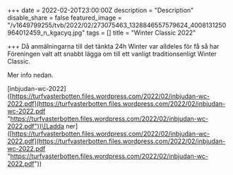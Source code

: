 +++
date = 2022-02-20T23:00:00Z
description = "Description"
disable_share = false
featured_image = "/v1649799255/tvb/2022/02/273075463_1328846557579624_4008131250964012459_n_kgacyq.jpg"
tags = []
title = "Winter Classic 2022"

+++
Då anmälningarna till det tänkta 24h Winter var alldeles för få så har Föreningen valt att snabbt lägga om till ett vanligt traditionsenligt Winter Classic.

Mer info nedan.

\[inbjudan-wc-2022\]([https://turfvasterbotten.files.wordpress.com/2022/02/inbjudan-wc-2022.pdf](https://turfvasterbotten.files.wordpress.com/2022/02/inbjudan-wc-2022.pdf "https://turfvasterbotten.files.wordpress.com/2022/02/inbjudan-wc-2022.pdf"))\[Ladda ner\]([https://turfvasterbotten.files.wordpress.com/2022/02/inbjudan-wc-2022.pdf](https://turfvasterbotten.files.wordpress.com/2022/02/inbjudan-wc-2022.pdf "https://turfvasterbotten.files.wordpress.com/2022/02/inbjudan-wc-2022.pdf"))